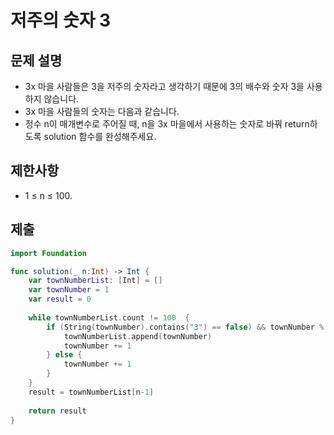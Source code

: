 # 저주의 숫자 3

## 문제 설명
- 3x 마을 사람들은 3을 저주의 숫자라고 생각하기 때문에 3의 배수와 숫자 3을 사용하지 않습니다.
- 3x 마을 사람들의 숫자는 다음과 같습니다.
- 정수 n이 매개변수로 주어질 때, n을 3x 마을에서 사용하는 숫자로 바꿔 return하도록 solution 함수를 완성해주세요.

## 제한사항
- 1 ≤ n ≤ 100.

## 제출
```swift
import Foundation

func solution(_ n:Int) -> Int {
    var townNumberList: [Int] = []
    var townNumber = 1
    var result = 0
    
    while townNumberList.count != 100  {
        if (String(townNumber).contains("3") == false) && townNumber % 3 != 0 {
            townNumberList.append(townNumber)
            townNumber += 1
        } else {
            townNumber += 1
        }
    }
    result = townNumberList[n-1]
    
    return result
}
```